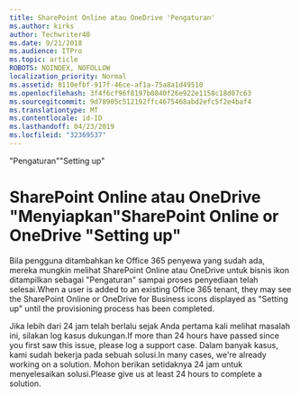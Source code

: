 ```yaml
---
title: SharePoint Online atau OneDrive 'Pengaturan'
ms.author: kirks
author: Techwriter40
ms.date: 9/21/2018
ms.audience: ITPro
ms.topic: article
ROBOTS: NOINDEX, NOFOLLOW
localization_priority: Normal
ms.assetid: 8110efbf-917f-46ce-af1a-75a8a1d49510
ms.openlocfilehash: 3f4f6cf96f8197b0840f26e922e1158c18d07c63
ms.sourcegitcommit: 9d78905c512192ffc4675468abd2efc5f2e4baf4
ms.translationtype: MT
ms.contentlocale: id-ID
ms.lasthandoff: 04/23/2019
ms.locfileid: "32369537"
---
```

<span data-ttu-id="7518a-102">"Pengaturan"</span><span class="sxs-lookup"><span data-stu-id="7518a-102">"Setting up"</span></span>

# <a name="sharepoint-online-or-onedrive-setting-up"></a><span data-ttu-id="7518a-103">SharePoint Online atau OneDrive "Menyiapkan"</span><span class="sxs-lookup"><span data-stu-id="7518a-103">SharePoint Online or OneDrive "Setting up"</span></span>

<span data-ttu-id="7518a-104">Bila pengguna ditambahkan ke Office 365 penyewa yang sudah ada, mereka mungkin melihat SharePoint Online atau OneDrive untuk bisnis ikon ditampilkan sebagai "Pengaturan" sampai proses penyediaan telah selesai.</span><span class="sxs-lookup"><span data-stu-id="7518a-104">When a user is added to an existing Office 365 tenant, they may see the SharePoint Online or OneDrive for Business icons displayed as "Setting up" until the provisioning process has been completed.</span></span>
  
<span data-ttu-id="7518a-105">Jika lebih dari 24 jam telah berlalu sejak Anda pertama kali melihat masalah ini, silakan log kasus dukungan.</span><span class="sxs-lookup"><span data-stu-id="7518a-105">If more than 24 hours have passed since you first saw this issue, please log a support case.</span></span> <span data-ttu-id="7518a-106">Dalam banyak kasus, kami sudah bekerja pada sebuah solusi.</span><span class="sxs-lookup"><span data-stu-id="7518a-106">In many cases, we're already working on a solution.</span></span> <span data-ttu-id="7518a-107">Mohon berikan setidaknya 24 jam untuk menyelesaikan solusi.</span><span class="sxs-lookup"><span data-stu-id="7518a-107">Please give us at least 24 hours to complete a solution.</span></span>
  

